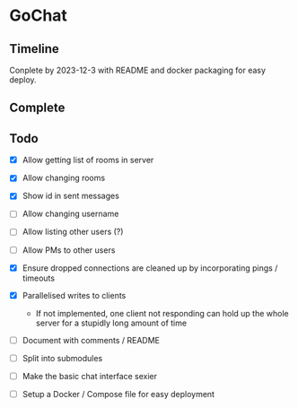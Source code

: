 # GoChat

## Timeline

Conplete by 2023-12-3 with README and docker packaging for easy deploy.

## Complete

## Todo

- [x] Allow getting list of rooms in server
- [x] Allow changing rooms
- [x] Show id in sent messages
- [ ] Allow changing username
- [ ] Allow listing other users (?)
- [ ] Allow PMs to other users
- [x] Ensure dropped connections are cleaned up by incorporating pings / timeouts
- [x] Parallelised writes to clients
    - If not implemented, one client not responding can hold up the whole
      server for a stupidly long amount of time
- [ ] Document with comments / README
- [ ] Split into submodules
- [ ] Make the basic chat interface sexier
- [ ] Setup a Docker / Compose file for easy deployment


